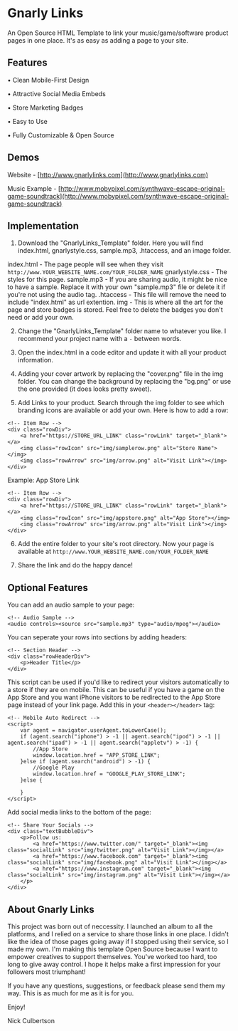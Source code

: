 # Gnarly Links

An Open Source HTML Template to link your music/game/software product pages in one place. It's as easy as adding a page to your site.


## Features

• Clean Mobile-First Design

• Attractive Social Media Embeds

• Store Marketing Badges

• Easy to Use

• Fully Customizable & Open Source


## Demos

Website - [http://www.gnarlylinks.com](http://www.gnarlylinks.com)

Music Example - [http://www.mobypixel.com/synthwave-escape-original-game-soundtrack](http://www.mobypixel.com/synthwave-escape-original-game-soundtrack)


## Implementation

1. Download the "GnarlyLinks_Template" folder. Here you will find index.html, gnarlystyle.css, sample.mp3, .htaccess, and an image folder.

index.html - The page people will see when they visit `http://www.YOUR_WEBSITE_NAME.com/YOUR_FOLDER_NAME`
gnarlystyle.css - The styles for this page.
sample.mp3 - If you are sharing audio, it might be nice to have a sample. Replace it with your own "sample.mp3" file or delete it if you're not using the audio tag.
.htaccess - This file will remove the need to include "index.html" as url extention.
img - This is where all the art for the page and store badges is stored. Feel free to delete the badges you don't need or add your own.

2. Change the "GnarlyLinks_Template" folder name to whatever you like. I recommend your project name with a `-` between words. 

3. Open the index.html in a code editor and update it with all your product information.

4. Adding your cover artwork by replacing the "cover.png" file in the img folder. You can change the background by replacing the "bg.png" or use the one provided (it does looks pretty sweet). 

5. Add Links to your product. Search through the img folder to see which branding icons are available or add your own. Here is how to add a row:

```
<!-- Item Row -->
<div class="rowDiv">
    <a href="https://STORE_URL_LINK" class="rowLink" target="_blank"></a>
    <img class="rowIcon" src="img/samplerow.png" alt="Store Name"></img>
    <img class="rowArrow" src="img/arrow.png" alt="Visit Link"></img>
</div>
```

Example: App Store Link
```
<!-- Item Row -->
<div class="rowDiv">
    <a href="https://STORE_URL_LINK" class="rowLink" target="_blank"></a>
    <img class="rowIcon" src="img/appstore.png" alt="App Store"></img>
    <img class="rowArrow" src="img/arrow.png" alt="Visit Link"></img>
</div>
```

6. Add the entire folder to your site's root directory. Now your page is available at
`http://www.YOUR_WEBSITE_NAME.com/YOUR_FOLDER_NAME`

7. Share the link and do the happy dance!


## Optional Features

You can add an audio sample to your page:
```
<!-- Audio Sample -->
<audio controls><source src="sample.mp3" type="audio/mpeg"></audio>
```

You can seperate your rows into sections by adding headers:
```
<!-- Section Header -->
<div class="rowHeaderDiv">
    <p>Header Title</p>
</div>
```

This script can be used if you'd like to redirect your visitors automatically to a store if they are on mobile. This can be useful if you have a game on the App Store and you want iPhone visitors to be redirected to the App Store page instead of your link page. Add this in your `<header></header>` tag:
```
<!-- Mobile Auto Redirect -->
<script>
    var agent = navigator.userAgent.toLowerCase();
    if (agent.search("iphone") > -1 || agent.search("ipod") > -1 || agent.search("ipad") > -1 || agent.search("appletv") > -1) {
        //App Store
        window.location.href = "APP_STORE_LINK";
    }else if (agent.search("android") > -1) {
        //Google Play
        window.location.href = "GOOGLE_PLAY_STORE_LINK";
    }else {
         
    }
</script>
```

Add social media links to the bottom of the page:
```
<!-- Share Your Socials -->
<div class="textBubbleDiv">
    <p>Follow us:
        <a href="https://www.twitter.com/" target="_blank"><img class="socialLink" src="img/twitter.png" alt="Visit Link"></img></a>
        <a href="https://www.facebook.com" target="_blank"><img class="socialLink" src="img/facebook.png" alt="Visit Link"></img></a>
        <a href="https://www.instagram.com" target="_blank"><img class="socialLink" src="img/instagram.png" alt="Visit Link"></img></a>
    </p>
</div>
```


## About Gnarly Links

This project was born out of neccessity. I launched an album to all the platforms, and I relied on a service to share those links in one place. I didn't like the idea of those pages going away if I stopped using their service, so I made my own. I'm making this template Open Source because I want to empower creatives to support themselves. You've worked too hard, too long to give away control. I hope it helps make a first impression for your followers most triumphant! 

If you have any questions, suggestions, or feedback please send them my way. This is as much for me as it is for you.

Enjoy!

Nick Culbertson
